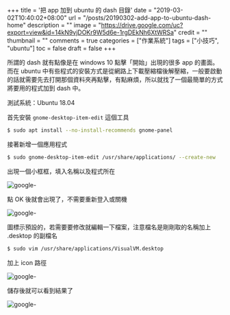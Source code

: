 +++
title = '把 app 加到 ubuntu 的 dash 目錄'
date = "2019-03-02T10:40:02+08:00"
url = "/posts/20190302-add-app-to-ubuntu-dash-home"
description = ""
image = "https://drive.google.com/uc?export=view&id=14kN9vjDOKr9W5d6e-1rgDEkNh6XtWRSa"
credit = ""
thumbnail = ""
comments = true
categories = ["作業系統"]
tags = ["小技巧", "ubuntu"]
toc = false
draft = false
+++

所謂的 dash 就有點像是在 windows 10 點擊「開始」出現的很多 app 的畫面。而在 ubuntu 中有些程式的安裝方式是從網路上下載壓縮檔後解壓縮，一般要啟動的話就需要先去打開那個資料夾再點擊，有點麻煩，所以就找了一個最簡單的方式將要用的程式加到 dash 中。

<!--more-->

測試系統：Ubuntu 18.04

首先安裝 `gnome-desktop-item-edit` 這個工具

```bash
$ sudo apt install --no-install-recommends gnome-panel
```

接著新增一個應用程式

```bash
$ sudo gnome-desktop-item-edit /usr/share/applications/ --create-new
```

出現一個小框框，填入名稱以及程式所在

![google- ](https://drive.google.com/open?id=1YFjaDpgQhBUacfdD38UnId97hAoPG1QL)

點 OK 後就會出現了，不需要重新登入或關機

![google- ](https://drive.google.com/open?id=1dRR1G6VrP2oid0S9QBvTvXVMeFHzGF8r)

圖標示預設的，若需要要修改就編輯一下檔案，注意檔名是剛剛取的名稱加上 .desktop 的副檔名

```bash
$ sudo vim /usr/share/applications/VisualVM.desktop
```

加上 icon 路徑

![google- ](https://drive.google.com/open?id=1rAWhlWkLTVIJ8JhS_o-o-gZW1grBVbQU)

儲存後就可以看到結果了

![google- ](https://drive.google.com/open?id=1P1k41x1OtC9bbsphoYVyNTBoA14xDTKf)

